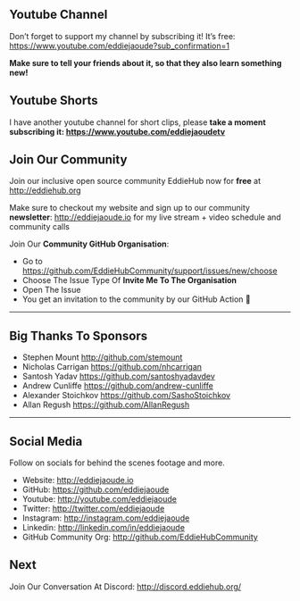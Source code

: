 ## Youtube Channel
Don’t forget to support my channel by subscribing it! It’s free: https://www.youtube.com/eddiejaoude?sub_confirmation=1

**Make sure to tell your friends about it, so that they also learn something new!**

## Youtube Shorts
I have another youtube channel for short clips, please **take a moment subscribing it: https://www.youtube.com/eddiejaoudetv**

## Join Our Community
Join our inclusive open source community EddieHub now for **free** at http://eddiehub.org

Make sure to checkout my website and sign up to our community **newsletter**: http://eddiejaoude.io for my live stream + video schedule and community calls

Join Our **Community GitHub Organisation**:

- Go to https://github.com/EddieHubCommunity/support/issues/new/choose 
- Choose The Issue Type Of **Invite Me To The Organisation**
- Open The Issue
- You get an invitation to the community by our GitHub Action 🎉

---------------------------------------------------------------------------------------------------

## Big Thanks To Sponsors

- Stephen Mount http://github.com/stemount
- Nicholas Carrigan https://github.com/nhcarrigan
- Santosh Yadav https://github.com/santoshyadavdev
- Andrew Cunliffe https://github.com/andrew-cunliffe
- Alexander Stoichkov https://github.com/SashoStoichkov
- Allan Regush https://github.com/AllanRegush

---------------------------------------------------------------------------------------------------

## Social Media
Follow on socials for behind the scenes footage and more.

- Website: http://eddiejaoude.io 
- GitHub: https://github.com/eddiejaoude
- Youtube: http://youtube.com/eddiejaoude
- Twitter: http://twitter.com/eddiejaoude
- Instagram: http://instagram.com/eddiejaoude
- Linkedin: http://linkedin.com/in/eddiejaoude
- GitHub Community Org: http://github.com/EddieHubCommunity

## Next
Join Our Conversation At Discord: http://discord.eddiehub.org/

